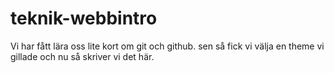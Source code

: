 # teknik-webbintro

Vi har fått lära oss lite kort om git och github.
sen så fick vi välja en theme vi gillade och nu så skriver vi det här.


